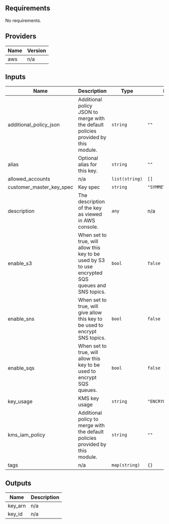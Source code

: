 ## Requirements

No requirements.

## Providers

| Name | Version |
|------|---------|
| aws | n/a |

## Inputs

| Name | Description | Type | Default | Required |
|------|-------------|------|---------|:--------:|
| additional\_policy\_json | Additional policy JSON to merge with the default policies provided by this module. | `string` | `""` | no |
| alias | Optional alias for this key. | `string` | `""` | no |
| allowed\_accounts | n/a | `list(string)` | `[]` | no |
| customer\_master\_key\_spec | Key spec | `string` | `"SYMMETRIC_DEFAULT"` | no |
| description | The description of the key as viewed in AWS console. | `any` | n/a | yes |
| enable\_s3 | When set to true, will allow this key to be used by S3 to use encrypted SQS queues and SNS topics. | `bool` | `false` | no |
| enable\_sns | When set to true, will give allow this key to be used to encrypt SNS topics. | `bool` | `false` | no |
| enable\_sqs | When set to true, will allow this key to be used to encrypt SQS queues. | `bool` | `false` | no |
| key\_usage | KMS key usage | `string` | `"ENCRYPT_DECRYPT"` | no |
| kms\_iam\_policy | Additional policy to merge with the default policies provided by this module. | `string` | `""` | no |
| tags | n/a | `map(string)` | `{}` | no |

## Outputs

| Name | Description |
|------|-------------|
| key\_arn | n/a |
| key\_id | n/a |

